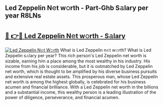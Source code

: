 ## Led Zeppelin N𝚎t w𝚘rth - Part-Ghb S𝚊lary per year R8LNs

# <h2><a href="http://gc3ib2.nevu.top/?p=Led+Zeppelin">🔗 👉🔴 Led Zeppelin N𝚎t w𝚘rth - S𝚊lary</a></h2>

[![Led Zeppelin N𝚎t W𝚘rth](https://i.imgur.com/Oavwk0R.jpeg)](http://gc3ib2.nevu.top/?p=Led+Zeppelin)
What is Led Zeppelin n𝚎t w𝚘rth? What is Led Zeppelin s𝚊lary per year?
This rich person's Led Zeppelin net worth is sizable, earning him a place among the most wealthy in his industry. His income from his job is considerable, but it is outmatched by Led Zeppelin net worth, which is thought to be amplified by his diverse business pursuits and extensive real estate assets. This prosperous man, whose Led Zeppelin net worth is among the highest globally, is celebrated for his business acumen and financial brilliance. With a Led Zeppelin net worth in the billions and a substantial income, this wealthy person is a leading illustration of the power of diligence, perseverance, and financial acumen.
